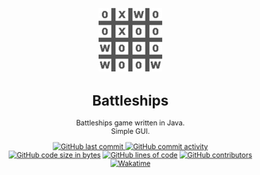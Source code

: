 <div align="center">
  <img src="https://github.com/MatejMrozek/Java-Battleships/blob/master/src/main/resources/assets/icon.png?raw=true" alt="Battleships" width="128" height="128">
</div>

<h1 align="center">
  Battleships
</h1>

<p align="center">
    Battleships game written in Java.<br>
    Simple GUI.
</p>

<div align="center">
    <a href="https://github.com/MatejMrozek/Java-Battleships"><img src="https://img.shields.io/github/last-commit/MatejMrozek/Java-Battleships" alt="GitHub last commit"</a>
    <a href="https://github.com/MatejMrozek/Java-Battleships"><img src="https://img.shields.io/github/commit-activity/w/MatejMrozek/Java-Battleships" alt="GitHub commit activity"></a>
    <br>
    <a href="https://github.com/MatejMrozek/Java-Battleships"><img src="https://img.shields.io/github/languages/code-size/MatejMrozek/Java-Battleships" alt="GitHub code size in bytes"></a>
    <a href="https://github.com/MatejMrozek/Java-Battleships"><img src="https://tokei.rs/b1/github/MatejMrozek/Java-Battleships" alt="GitHub lines of code"></a>
    <a href="https://github.com/MatejMrozek/Java-Battleships"><img src="https://img.shields.io/github/contributors/MatejMrozek/Java-Battleships" alt="GitHub contributors"></a>
    <br>
    <a href="https://wakatime.com/badge/user/f5df7bf6-124b-474d-bd4c-deb048a97bbd/project/aeb01a30-3df2-455b-9e08-58084a2691a2"><img src="https://wakatime.com/badge/user/f5df7bf6-124b-474d-bd4c-deb048a97bbd/project/aeb01a30-3df2-455b-9e08-58084a2691a2.svg" alt="Wakatime"></a>
</div>
